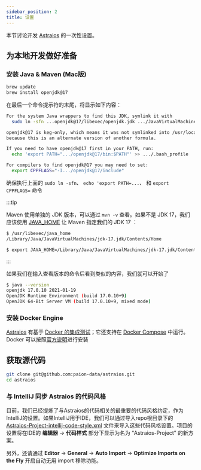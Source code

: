 ```yaml
---
sidebar_position: 2
title: 设置
---
```


本节讨论开发 [Astraios] 的一次性设置。

为本地开发做好准备
---------------

### 安装 Java & Maven (Mac版)

```bash
brew update
brew install openjdk@17
```

在最后一个命令提示符的末尾，将显示如下内容：

```bash
For the system Java wrappers to find this JDK, symlink it with
  sudo ln -sfn ...openjdk@17/libexec/openjdk.jdk .../JavaVirtualMachines/openjdk-17.jdk

openjdk@17 is keg-only, which means it was not symlinked into /usr/local,
because this is an alternate version of another formula.

If you need to have openjdk@17 first in your PATH, run:
  echo 'export PATH=".../openjdk@17/bin:$PATH"' >> .../.bash_profile

For compilers to find openjdk@17 you may need to set:
  export CPPFLAGS="-I.../openjdk@17/include"
```

确保执行上面的 `sudo ln -sfn`、 `echo 'export PATH=...`、 和 `export CPPFLAGS=` 命令

:::tip

Maven 使用单独的 JDK 版本，可以通过 `mvn -v` 查看。如果不是 JDK 17，我们应该使用
[JAVA_HOME](https://stackoverflow.com/a/2503679) 让 Maven 指定我们的 JDK 17 ：

```bash
$ /usr/libexec/java_home
/Library/Java/JavaVirtualMachines/jdk-17.jdk/Contents/Home

$ export JAVA_HOME=/Library/Java/JavaVirtualMachines/jdk-17.jdk/Contents/Home
```

:::

如果我们在输入查看版本的命令后看到类似的内容，我们就可以开始了

```bash
$ java --version
openjdk 17.0.10 2021-01-19
OpenJDK Runtime Environment (build 17.0.10+9)
OpenJDK 64-Bit Server VM (build 17.0.10+9, mixed mode)
```

### 安装 Docker Engine

<!-- markdown-link-check-disable -->
[Astraios] 有基于 [Docker 的集成测试]；它还支持在 [Docker Compose](development#running-astraios-in-docker-compose) 中运行。
Docker 可以按照[官方说明](https://docs.docker.com/desktop/install/mac-install/)进行安装
<!-- markdown-link-check-enable -->

获取源代码
---------

```bash
git clone git@github.com:paion-data/astraios.git
cd astraios
```

### 与 IntelliJ 同步 Astraios 的代码风格

目前，我们已经提炼了与Astraios的代码相关的最重要的代码风格约定，作为IntelliJ的设置。如果IntelliJ用于IDE，我们可以通过导入repo根目录下的
[Astraios-Project-intellij-code-style.xml][style config] 文件来导入这些代码风格设置。项目的设置将在IDE的 **编辑器** ->
**代码样式** 部分下显示为名为 “Astraios-Project” 的新方案。

另外，还请通过 **Editor** -> **General** -> **Auto Import** -> **Optimize Imports on the Fly** 开启自动无用 import
移除功能。

[Astraios]: https://paion-data.github.io/astraios/

[Docker 的集成测试]: https://github.com/paion-data/astraios/blob/master/src/test/groovy/com/paiondata/astraios/config/DockerComposeITSpec.groovy

[style config]: https://github.com/paion-data/astraios/blob/master/Astraios-Project-intellij-code-style.xml
